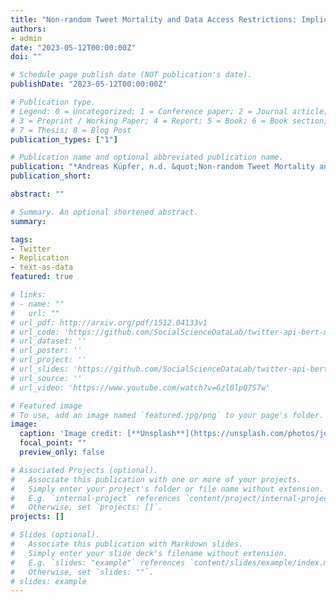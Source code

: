 ```yaml
---
title: "Non-random Tweet Mortality and Data Access Restrictions: Implications for the Study of Sensitive Topics on Twitter (Conference Paper, 2023)"
authors:
- admin
date: "2023-05-12T00:00:00Z"
doi: ""

# Schedule page publish date (NOT publication's date).
publishDate: "2023-05-12T00:00:00Z"

# Publication type.
# Legend: 0 = Uncategorized; 1 = Conference paper; 2 = Journal article;
# 3 = Preprint / Working Paper; 4 = Report; 5 = Book; 6 = Book section;
# 7 = Thesis; 8 = Blog Post
publication_types: ["1"]

# Publication name and optional abbreviated publication name.
publication: "*Andreas Küpfer, n.d. &quot;Non-random Tweet Mortality and Data Access Restrictions: Implications for the Study of Sensitive Topics on Twitter&quot; <i>Manuscript in preparation</i>.*"
publication_short: 

abstract: ""

# Summary. An optional shortened abstract.
summary: 

tags:
- Twitter
- Replication
- text-as-data
featured: true

# links:
# - name: ""
#   url: ""
# url_pdf: http://arxiv.org/pdf/1512.04133v1
# url_code: 'https://github.com/SocialScienceDataLab/twitter-api-bert-method/tree/main/code'
# url_dataset: ''
# url_poster: ''
# url_project: ''
# url_slides: 'https://github.com/SocialScienceDataLab/twitter-api-bert-method/blob/main/slides-twitter-api-bert-method.pdf'
# url_source: ''
# url_video: 'https://www.youtube.com/watch?v=Gzl0lpQ7S7w'

# Featured image
# To use, add an image named `featured.jpg/png` to your page's folder. 
image:
  caption: 'Image credit: [**Unsplash**](https://unsplash.com/photos/jdD8gXaTZsc)'
  focal_point: ""
  preview_only: false

# Associated Projects (optional).
#   Associate this publication with one or more of your projects.
#   Simply enter your project's folder or file name without extension.
#   E.g. `internal-project` references `content/project/internal-project/index.md`.
#   Otherwise, set `projects: []`.
projects: []

# Slides (optional).
#   Associate this publication with Markdown slides.
#   Simply enter your slide deck's filename without extension.
#   E.g. `slides: "example"` references `content/slides/example/index.md`.
#   Otherwise, set `slides: ""`.
# slides: example
---
```

